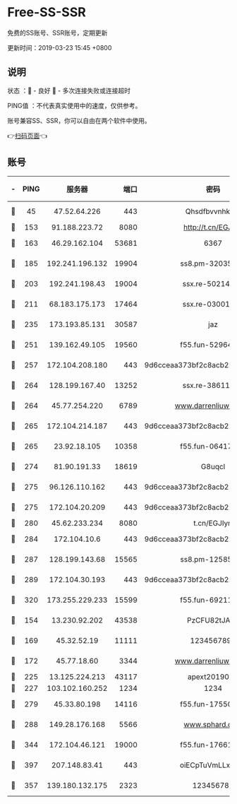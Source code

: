 # Free-SS-SSR

免费的SS账号、SSR账号，定期更新

更新时间：2019-03-23 15:45 +0800

## 说明

状态     ：🙂 - 良好 🙁 - 多次连接失败或连接超时

PING值   ：不代表真实使用中的速度，仅供参考。

账号兼容SS、SSR，你可以自由在两个软件中使用。

👉[扫码页面](https://liesauer.github.io/Free-SS-SSR/)👈

## 账号

|-|PING|服务器|端口|密码|加密方式|区域|
|:----:|:----:|:-----:|-----:|:----:|:----:|:----:|
|🙂|45|47.52.64.226|443|Qhsdfbvvnhkm1|aes-256-cfb|HK|
|🙂|153|91.188.223.72|8080|http://t.cn/EGJIyrl|rc4-md5|RU|
|🙂|163|46.29.162.104|53681|6367|aes-256-ctr|RU|
|🙂|185|192.241.196.132|19904|ss8.pm-32035389|aes-256-cfb|US|
|🙂|203|192.241.198.43|19004|ssx.re-50214186|aes-256-cfb|US|
|🙂|211|68.183.175.173|17464|ssx.re-03001510|aes-256-cfb|US|
|🙂|235|173.193.85.131|30587|jaz|aes-256-cfb|US|
|🙂|251|139.162.49.105|19560|f55.fun-52964087|aes-256-cfb|SG|
|🙂|257|172.104.208.180|443|9d6cceaa373bf2c8acb22e60b6a58be6|aes-256-cfb|US|
|🙂|264|128.199.167.40|13252|ssx.re-38611403|aes-256-cfb|SG|
|🙂|264|45.77.254.220|6789|www.darrenliuwei.com|aes-256-cfb|SG|
|🙂|265|172.104.214.187|443|9d6cceaa373bf2c8acb22e60b6a58be6|aes-256-cfb|US|
|🙂|265|23.92.18.105|10358|f55.fun-06417508|aes-256-cfb|US|
|🙂|274|81.90.191.33|18619|G8uqcl|aes-256-cfb|US|
|🙂|275|96.126.110.162|443|9d6cceaa373bf2c8acb22e60b6a58be6|aes-256-cfb|US|
|🙂|275|172.104.20.209|443|9d6cceaa373bf2c8acb22e60b6a58be6|aes-256-cfb|US|
|🙂|280|45.62.233.234|8080|t.cn/EGJIyrl|rc4-md5|CA|
|🙂|284|172.104.10.6|443|9d6cceaa373bf2c8acb22e60b6a58be6|aes-256-cfb|US|
|🙂|287|128.199.143.68|15565|ss8.pm-12585691|aes-256-cfb|SG|
|🙂|289|172.104.30.193|443|9d6cceaa373bf2c8acb22e60b6a58be6|aes-256-cfb|US|
|🙂|320|173.255.229.233|15599|f55.fun-69211621|aes-256-cfb|US|
|🙂|154|13.230.92.202|43538|PzCFU82tJAdZ|aes-256-cfb|JP|
|🙂|169|45.32.52.19|11111|1234567890|aes-256-cfb|JP|
|🙂|172|45.77.18.60|3344|www.darrenliuwei.com|aes-256-cfb|JP|
|🙂|225|13.125.224.213|43117|apext2019005|chacha20|KR|
|🙂|227|103.102.160.252|1234|1234|rc4-md5|JP|
|🙂|279|45.33.80.198|14116|f55.fun-17550990|aes-256-cfb|US|
|🙂|288|149.28.176.168|5566|www.sphard.com|aes-256-cfb|AU|
|🙂|344|172.104.46.121|19000|f55.fun-17661164|aes-256-cfb|SG|
|🙂|397|207.148.83.41|443|oiECpTuVmLLxk4Ts|aes-256-cfb|AU|
|🙁|357|139.180.132.175|2323|123456789|aes-256-cfb|SG|
